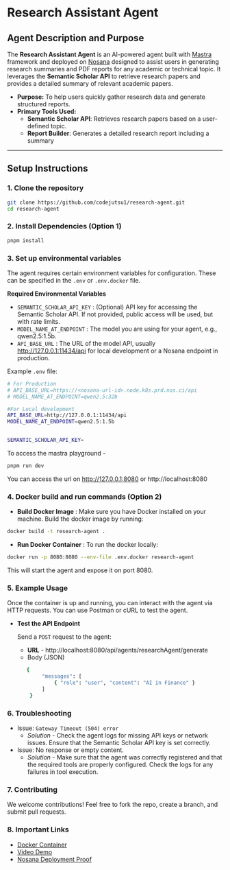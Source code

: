 
# Research Assistant Agent

## Agent Description and Purpose

The **Research Assistant Agent** is an AI-powered agent built with [Mastra](https://mastra.ai/en/docs) framework and deployed on [Nosana](https://nosana.com/) designed to assist users in generating research summaries and PDF reports for any academic or technical topic. It leverages the **Semantic Scholar API** to retrieve research papers and provides a detailed summary of relevant academic papers.

- **Purpose:** To help users quickly gather research data and generate structured reports.
- **Primary Tools Used:**
  - **Semantic Scholar API**: Retrieves research papers based on a user-defined topic.
  - **Report Builder**: Generates a detailed research report including a summary

---

## Setup Instructions

### 1. Clone the repository

```bash
git clone https://github.com/codejutsu1/research-agent.git
cd research-agent
```

### 2. Install Dependencies (Option 1)
```bash
pnpm install
```

### 3. Set up environmental variables
The agent requires certain environment variables for configuration. These can be specified in the `.env` or `.env.docker` file.

**Required Environmental Variables**
- `SEMANTIC_SCHOLAR_API_KEY` :  (Optional) API key for accessing the Semantic Scholar API. If not provided, public access will be used, but with rate limits.
- `MODEL_NAME_AT_ENDPOINT` : The model you are using for your agent, e.g., qwen2.5:1.5b.
- `API_BASE_URL` : The URL of the model API, usually http://127.0.0.1:11434/api for local development or a Nosana endpoint in production.

Example `.env` file:

```bash
# For Production
# API_BASE_URL=https://<nosana-url-id>.node.k8s.prd.nos.ci/api
# MODEL_NAME_AT_ENDPOINT=qwen2.5:32b

#For Local development
API_BASE_URL=http://127.0.0.1:11434/api
MODEL_NAME_AT_ENDPOINT=qwen2.5:1.5b


SEMANTIC_SCHOLAR_API_KEY=

```
To access the mastra playground - 
```bash
pnpm run dev
```

You can access the url on http://127.0.0.1:8080 or http://localhost:8080

### 4. Docker build and run commands (Option 2)
- **Build Docker Image** : Make sure you have Docker installed on your machine. Build the docker image by running: 

```bash
docker build -t research-agent .
```

- **Run Docker Container** : To run the docker locally: 

```bash
docker run -p 8080:8080 --env-file .env.docker research-agent
```

This will start the agent and expose it on port 8080.

### 5. Example Usage
Once the container is up and running, you can interact with the agent via HTTP requests. You can use Postman or cURL to test the agent.

- **Test the API Endpoint**

  Send a `POST` request to the agent:

    - **URL** - http://localhost:8080/api/agents/researchAgent/generate
    - Body (JSON)

    ```bash
       {
            "messages": [
                { "role": "user", "content": "AI in Finance" }
            ]
        }
    ```

 ### 6. Troubleshooting
 - Issue: `Gateway Timeout (504) error`
    - *Solution* - Check the agent logs for missing API keys or network issues. Ensure that the Semantic Scholar API key is set correctly.
- Issue: No response or empty content.
    - *Solution* - Make sure that the agent was correctly registered and that the required tools are properly configured. Check the logs for any failures in tool execution.

### 7. Contributing
We welcome contributions! Feel free to fork the repo, create a branch, and submit pull requests.




### 8. Important Links
- [Docker Container](https://hub.docker.com/repository/docker/codejutsu1/agent-challenge/general)
- [Video Demo]()
- [Nosana Deployment Proof]()
